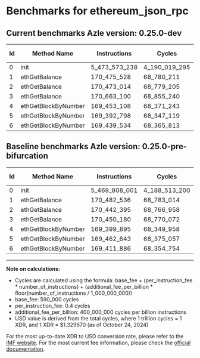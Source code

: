 # Benchmarks for ethereum_json_rpc

## Current benchmarks Azle version: 0.25.0-dev

| Id  | Method Name         | Instructions  | Cycles        | USD           | USD/Million Calls | Change                              |
| --- | ------------------- | ------------- | ------------- | ------------- | ----------------- | ----------------------------------- |
| 0   | init                | 5_473_573_238 | 4_190_019_295 | $0.0055713430 | $5_571.34         | <font color="red">+3_765_237</font> |
| 1   | ethGetBalance       | 170_475_528   | 68_780_211    | $0.0000914550 | $91.45            | <font color="green">-7_008</font>   |
| 2   | ethGetBalance       | 170_473_014   | 68_779_205    | $0.0000914536 | $91.45            | <font color="red">+30_619</font>    |
| 3   | ethGetBalance       | 170_663_100   | 68_855_240    | $0.0000915547 | $91.55            | <font color="red">+212_920</font>   |
| 4   | ethGetBlockByNumber | 169_453_108   | 68_371_243    | $0.0000909112 | $90.91            | <font color="red">+53_213</font>    |
| 5   | ethGetBlockByNumber | 169_392_798   | 68_347_119    | $0.0000908791 | $90.87            | <font color="green">-69_845</font>  |
| 6   | ethGetBlockByNumber | 169_439_534   | 68_365_813    | $0.0000909040 | $90.90            | <font color="red">+27_648</font>    |

## Baseline benchmarks Azle version: 0.25.0-pre-bifurcation

| Id  | Method Name         | Instructions  | Cycles        | USD           | USD/Million Calls |
| --- | ------------------- | ------------- | ------------- | ------------- | ----------------- |
| 0   | init                | 5_469_808_001 | 4_188_513_200 | $0.0055693403 | $5_569.34         |
| 1   | ethGetBalance       | 170_482_536   | 68_783_014    | $0.0000914587 | $91.45            |
| 2   | ethGetBalance       | 170_442_395   | 68_766_958    | $0.0000914374 | $91.43            |
| 3   | ethGetBalance       | 170_450_180   | 68_770_072    | $0.0000914415 | $91.44            |
| 4   | ethGetBlockByNumber | 169_399_895   | 68_349_958    | $0.0000908829 | $90.88            |
| 5   | ethGetBlockByNumber | 169_462_643   | 68_375_057    | $0.0000909163 | $90.91            |
| 6   | ethGetBlockByNumber | 169_411_886   | 68_354_754    | $0.0000908893 | $90.88            |

---

**Note on calculations:**

-   Cycles are calculated using the formula: base_fee + (per_instruction_fee \* number_of_instructions) + (additional_fee_per_billion \* floor(number_of_instructions / 1_000_000_000))
-   base_fee: 590_000 cycles
-   per_instruction_fee: 0.4 cycles
-   additional_fee_per_billion: 400_000_000 cycles per billion instructions
-   USD value is derived from the total cycles, where 1 trillion cycles = 1 XDR, and 1 XDR = $1.329670 (as of October 24, 2024)

For the most up-to-date XDR to USD conversion rate, please refer to the [IMF website](https://www.imf.org/external/np/fin/data/rms_sdrv.aspx).
For the most current fee information, please check the [official documentation](https://internetcomputer.org/docs/current/developer-docs/gas-cost#execution).
